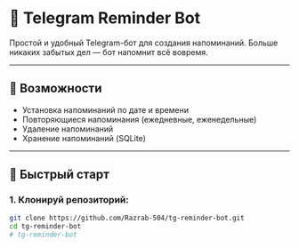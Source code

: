 # 🧠 Telegram Reminder Bot

Простой и удобный Telegram-бот для создания напоминаний. Больше никаких забытых дел — бот напомнит всё вовремя.

---

## 📌 Возможности

- Установка напоминаний по дате и времени  
- Повторяющиеся напоминания (ежедневные, еженедельные)  
- Удаление напоминаний  
- Хранение напоминаний (SQLite)

---

## 🚀 Быстрый старт

### 1. Клонируй репозиторий:

```bash
git clone https://github.com/Razrab-504/tg-reminder-bot.git
cd tg-reminder-bot
#   t g - r e m i n d e r - b o t  
 